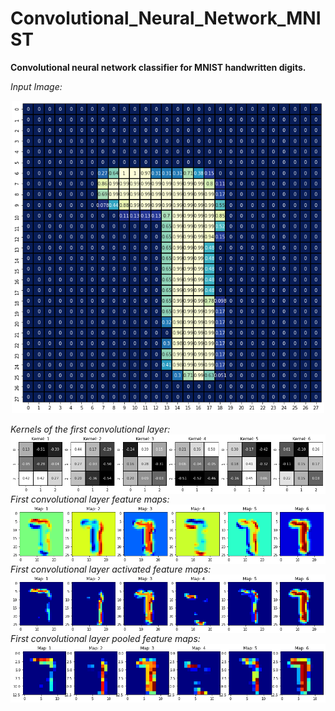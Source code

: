 # Convolutional_Neural_Network_MNIST
**Convolutional neural network classifier for MNIST handwritten digits.**

*Input Image:*
<p align="center">
<img width="500" height="500" src="/Project_Image.png">
</p>   

*Kernels of the first convolutional layer:*
<img align="left" src="/Filter_Kernels_CL1.png">

*First convolutional layer feature maps:*
<img align="left" src="/Feature_Maps_CL1.png">

*First convolutional layer activated feature maps:*
<img align="left" src="/Activated_Feature_Maps_CL1.png">

*First convolutional layer pooled feature maps:*
<img align="left" src="/Pooled_Feature_Maps_CL1.png">

